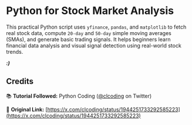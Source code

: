 # Python for Stock Market Analysis

This practical Python script uses `yfinance`, `pandas`, and `matplotlib` to fetch real stock data, compute `20-day` and `50-day` simple moving averages (SMAs), and generate basic trading signals. It helps beginners learn financial data analysis and visual signal detection using real-world stock trends.

***:)***

## Credits
📚 **Tutorial Followed:** Python Coding ([@clcoding](https://x.com/clcoding) on Twitter)

🔗 **Original Link:** [https://x.com/clcoding/status/1944251733292585223](https://x.com/clcoding/status/1944251733292585223)